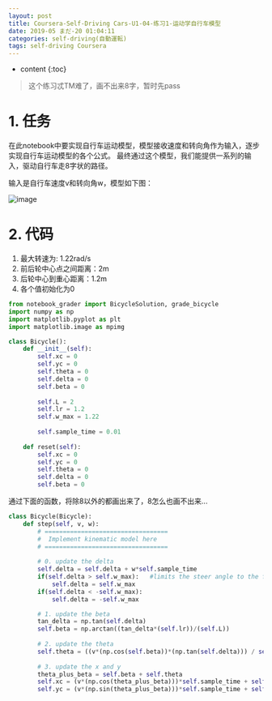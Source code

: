 ```yaml
---
layout: post
title: Coursera-Self-Driving Cars-U1-04-练习1-运动学自行车模型
date: 2019-05 まだ-20 01:04:11
categories: self-driving(自動運転)
tags: self-driving Coursera
---
```

* content
{:toc}

> 这个练习忒TM难了，画不出来8字，暂时先pass

# 1. 任务

在此notebook中要实现自行车运动模型，模型接收速度和转向角作为输入，逐步实现自行车运动模型的各个公式。
最终通过这个模型，我们能提供一系列的输入，驱动自行车走8字状的路径。

输入是自行车速度v和转向角w，模型如下图：

![image](https://user-images.githubusercontent.com/18595935/53461404-cb73c700-3a83-11e9-8f12-94753b1ea170.png)

# 2. 代码

1. 最大转速为: 1.22rad/s
2. 前后轮中心点之间距离：2m
3. 后轮中心到重心距离：1.2m
4. 各个值初始化为0

```python
from notebook_grader import BicycleSolution, grade_bicycle
import numpy as np
import matplotlib.pyplot as plt
import matplotlib.image as mpimg

class Bicycle():
    def __init__(self):
        self.xc = 0
        self.yc = 0
        self.theta = 0
        self.delta = 0
        self.beta = 0
        
        self.L = 2
        self.lr = 1.2
        self.w_max = 1.22
        
        self.sample_time = 0.01
        
    def reset(self):
        self.xc = 0
        self.yc = 0
        self.theta = 0
        self.delta = 0
        self.beta = 0
```

通过下面的函数，将除8以外的都画出来了，8怎么也画不出来...

```python
class Bicycle(Bicycle):
    def step(self, v, w):
        # ==================================
        #  Implement kinematic model here
        # ==================================
        
        # 0. update the delta
        self.delta = self.delta + w*self.sample_time
        if(self.delta > self.w_max):   #limits the steer angle to the fisical limit
            self.delta = self.w_max
        if(self.delta < -self.w_max):
            self.delta = -self.w_max

        # 1. update the beta
        tan_delta = np.tan(self.delta)
        self.beta = np.arctan((tan_delta*(self.lr))/(self.L))
        
        # 2. update the theta
        self.theta = ((v*(np.cos(self.beta))*(np.tan(self.delta))) / self.L)*self.sample_time + self.theta
        
        # 3. update the x and y
        theta_plus_beta = self.beta + self.theta
        self.xc = (v*(np.cos(theta_plus_beta)))*self.sample_time + self.xc
        self.yc = (v*(np.sin(theta_plus_beta)))*self.sample_time + self.yc
```